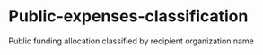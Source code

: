 # Public-expenses-classification
Public funding allocation classified by recipient organization name
